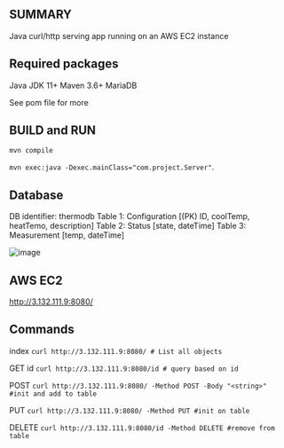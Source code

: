 ## SUMMARY
Java curl/http serving app running on an AWS EC2 instance

## Required packages
Java JDK 11+
Maven 3.6+
MariaDB

See pom file for more

## BUILD and RUN
`mvn compile`

`mvn exec:java -Dexec.mainClass="com.project.Server"`.  

## Database
DB identifier: thermodb
Table 1: Configuration [(PK) ID, coolTemp, heatTemo, description]
Table 2: Status [state, dateTime]
Table 3: Measurement [temp, dateTime]

![image](https://github.com/user-attachments/assets/a14c871b-ce7e-4bd5-8461-a3987c830a0a)


## AWS EC2
http://3.132.111.9:8080/

## Commands
index
`curl http://3.132.111.9:8080/ # List all objects`

GET id
`curl http://3.132.111.9:8080/id # query based on id`

POST
`curl http://3.132.111.9:8080/ -Method POST -Body "<string>" #init and add to table`

PUT
`curl http://3.132.111.9:8080/ -Method PUT #init on table`

DELETE
`curl http://3.132.111.9:8080/id -Method DELETE #remove from table`
